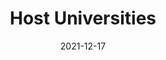 ---
slug: /pages/v-policies-for-schools-abroad/academics/host-universities
date: 2021-12-17
title: Host Universities
---